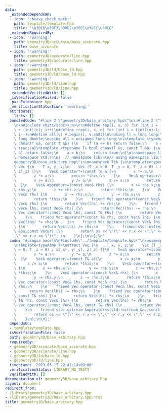 ```yaml
---
data:
  _extendedDependsOn:
  - icon: ':heavy_check_mark:'
    path: template/template.hpp
    title: "\u30C6\u30F3\u30D7\u30EC\u30FC\u30C8"
  _extendedRequiredBy:
  - icon: ':warning:'
    path: geometry3D/accurate/base_accurate.hpp
    title: base_accurate
  - icon: ':warning:'
    path: geometry3D/accurate/line.hpp
    title: geometry3D/accurate/line.hpp
  - icon: ':warning:'
    path: geometry3D/ld/base_ld.hpp
    title: geometry3D/ld/base_ld.hpp
  - icon: ':warning:'
    path: geometry3D/ld/line.hpp
    title: geometry3D/ld/line.hpp
  _extendedVerifiedWith: []
  _isVerificationFailed: false
  _pathExtension: hpp
  _verificationStatusIcon: ':warning:'
  attributes:
    links: []
  bundledCode: "#line 2 \"geometry3D/base_arbitary.hpp\"\n\n#line 2 \"template/template.hpp\"\
    \n\n#include <bits/stdc++.h>\n\n#define rep(i, s, n) for (int i = (int)(s); i\
    \ < (int)(n); i++)\n#define rrep(i, s, n) for (int i = (int)(n)-1; i >= (int)(s);\
    \ i--)\n#define all(v) v.begin(), v.end()\n\nusing ll = long long;\nusing ld =\
    \ long double;\nusing ull = unsigned long long;\n\ntemplate <typename T> bool\
    \ chmin(T &a, const T &b) {\n    if (a <= b) return false;\n    a = b;\n    return\
    \ true;\n}\ntemplate <typename T> bool chmax(T &a, const T &b) {\n    if (a >=\
    \ b) return false;\n    a = b;\n    return true;\n}\n\nnamespace lib {\n\nusing\
    \ namespace std;\n\n}  // namespace lib\n\n// using namespace lib;\n#line 4 \"\
    geometry3D/base_arbitary.hpp\"\n\nnamespace lib {\n\ntemplate<typename T>\nstruct\
    \ Vec {\n    T x, y, z;\n    Vec (T _x = 0, T _y = 0, T _z = 0) : x(_x), y(_y),\
    \ z(_z) {}\n    Vec& operator*=(const T& a){\n        x *= a;\n        y *= a;\n\
    \        z *= a;\n        return *this;\n    }\n    Vec& operator/=(const T& a){\n\
    \        x /= a;\n        y /= a;\n        z /= a;\n        return *this;\n  \
    \  }\n    Vec& operator+=(const Vec& rhs) {\n        x += rhs.x;\n        y +=\
    \ rhs.y;\n        z += rhs.z;\n        return *this;\n    }\n    Vec& operator-=(const\
    \ Vec& rhs) {\n        x -= rhs.x;\n        y -= rhs.y;\n        z -= rhs.z;\n\
    \        return *this;\n    }\n    friend Vec operator+(const Vec& lhs, const\
    \ Vec& rhs) {\n        return Vec(lhs) += rhs;\n    }\n    friend Vec operator-(const\
    \ Vec& lhs, const Vec& rhs) {\n        return Vec(lhs) -= rhs;\n    }\n    friend\
    \ Vec operator*(const Vec& lhs, const T& rhs) {\n        return Vec(lhs) *= rhs;\n\
    \    }\n    friend Vec operator*(const T& rhs, const Vec& lhs) {\n        return\
    \ Vec(lhs) *= rhs;\n    }\n    friend Vec operator/(const Vec& lhs, const T& rhs)\
    \ {\n        return Vec(lhs) /= rhs;\n    }\n    friend std::ostream &operator<<(std::ostream\
    \ &os,const Vec&r) {\n        return os << \"(\" << r.x << \",\" << r.y << \"\
    ,\" << r.z << \")\"; \n    }\n};\n\n};\n"
  code: "#pragma once\n\n#include\"../template/template.hpp\"\n\nnamespace lib {\n\
    \ntemplate<typename T>\nstruct Vec {\n    T x, y, z;\n    Vec (T _x = 0, T _y\
    \ = 0, T _z = 0) : x(_x), y(_y), z(_z) {}\n    Vec& operator*=(const T& a){\n\
    \        x *= a;\n        y *= a;\n        z *= a;\n        return *this;\n  \
    \  }\n    Vec& operator/=(const T& a){\n        x /= a;\n        y /= a;\n   \
    \     z /= a;\n        return *this;\n    }\n    Vec& operator+=(const Vec& rhs)\
    \ {\n        x += rhs.x;\n        y += rhs.y;\n        z += rhs.z;\n        return\
    \ *this;\n    }\n    Vec& operator-=(const Vec& rhs) {\n        x -= rhs.x;\n\
    \        y -= rhs.y;\n        z -= rhs.z;\n        return *this;\n    }\n    friend\
    \ Vec operator+(const Vec& lhs, const Vec& rhs) {\n        return Vec(lhs) +=\
    \ rhs;\n    }\n    friend Vec operator-(const Vec& lhs, const Vec& rhs) {\n  \
    \      return Vec(lhs) -= rhs;\n    }\n    friend Vec operator*(const Vec& lhs,\
    \ const T& rhs) {\n        return Vec(lhs) *= rhs;\n    }\n    friend Vec operator*(const\
    \ T& rhs, const Vec& lhs) {\n        return Vec(lhs) *= rhs;\n    }\n    friend\
    \ Vec operator/(const Vec& lhs, const T& rhs) {\n        return Vec(lhs) /= rhs;\n\
    \    }\n    friend std::ostream &operator<<(std::ostream &os,const Vec&r) {\n\
    \        return os << \"(\" << r.x << \",\" << r.y << \",\" << r.z << \")\"; \n\
    \    }\n};\n\n};"
  dependsOn:
  - template/template.hpp
  isVerificationFile: false
  path: geometry3D/base_arbitary.hpp
  requiredBy:
  - geometry3D/accurate/base_accurate.hpp
  - geometry3D/accurate/line.hpp
  - geometry3D/ld/base_ld.hpp
  - geometry3D/ld/line.hpp
  timestamp: '2023-05-17 22:41:14+09:00'
  verificationStatus: LIBRARY_NO_TESTS
  verifiedWith: []
documentation_of: geometry3D/base_arbitary.hpp
layout: document
redirect_from:
- /library/geometry3D/base_arbitary.hpp
- /library/geometry3D/base_arbitary.hpp.html
title: geometry3D/base_arbitary.hpp
---
```

